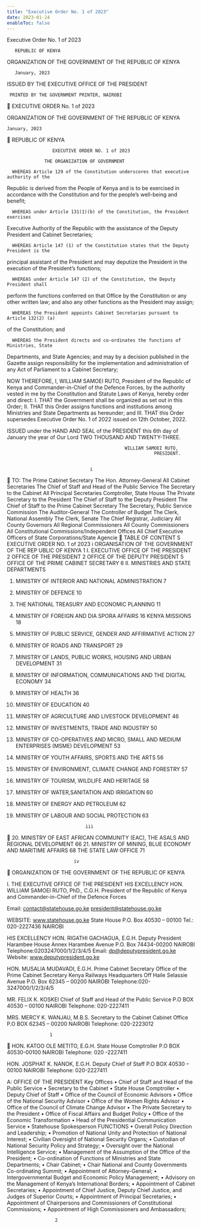 ```yaml
---
title: "Executive Order No. 1 of 2023"
date: 2023-01-24
enableToc: false
---
```


 Executive Order No. 1 of 2023



       REPUBLIC OF KENYA




   ORGANIZATION OF THE
GOVERNMENT OF THE REPUBLIC OF
        KENYA



       January, 2023



 ISSUED BY THE EXECUTIVE OFFICE OF THE PRESIDENT


     PRINTED BY THE GOVERNMENT PRINTER, NAIROBI

 EXECUTIVE ORDER No. 1 of 2023


ORGANIZATION OF THE GOVERNMENT
 OF THE REPUBLIC OF KENYA






    January, 2023

                          REPUBLIC OF KENYA


                     EXECUTIVE ORDER NO. 1 of 2023 

                  THE ORGANIZATION OF GOVERNMENT

      WHEREAS Article 129 of the Constitution underscores that executive authority of the 
Republic is derived from the People of Kenya and is to be exercised in accordance with the 
Constitution and for the people’s well-being and benefit;

      WHEREAS under Article 131(1)(b) of the Constitution, the President exercises 
Executive Authority of the Republic with the assistance of the Deputy President and Cabinet 
Secretaries;

      WHEREAS Article 147 (1) of the Constitution states that the Deputy President is the 
principal assistant of the President and may deputize the President in the execution of the 
President’s functions;

      WHEREAS under Article 147 (2) of the Constitution, the Deputy President shall 
perform the functions conferred on that Office by the Constitution or any other written law; 
and also any other functions as the President may assign;

      WHEREAS the President appoints Cabinet Secretaries pursuant to Article 132(2) (a) 
of the Constitution; and

      WHEREAS the President directs and co-ordinates the functions of Ministries, State 
Departments, and State Agencies; and may by a decision published in the Gazette assign 
responsibility for the implementation and administration of any Act of Parliament to a Cabinet 
Secretary;

   NOW THEREFORE, I, WILLIAM SAMOEI RUTO, President of the Republic of Kenya 
and Commander-in-Chief of the Defence Forces, by the authority vested in me by the 
Constitution and Statute Laws of Kenya, hereby order and direct:
  I.  THAT the Government shall be organized as set out in this Order;
 II.  THAT this Order assigns functions and institutions among Ministries and State 
      Departments as hereunder; and
 III. THAT this Order supersedes Executive Order No. 1 of 2022 issued on 12th October, 
      2022.

ISSUED under the HAND AND SEAL of the PRESIDENT this 6th day of January the year of 
Our Lord TWO THOUSAND AND TWENTY-THREE.







                                                WILLIAM SAMOEI RUTO,
                                                           PRESIDENT.


                                   i

TO:
   The Prime Cabinet Secretary
   The Hon. Attorney-General
   All Cabinet Secretaries
   The Chief of Staff and Head of the Public Service 
   The Secretary to the Cabinet
   All Principal Secretaries
   Comptroller, State House
   The Private Secretary to the President 
   The Chief of Staff to the Deputy President
   The Chief of Staff to the Prime Cabinet Secretary 
   The Secretary, Public Service Commission
   The Auditor-General
   The Controller of Budget
   The Clerk, National Assembly
   The Clerk, Senate
   The Chief Registrar, Judiciary
   All County Governors
   All Regional Commissioners
   All County Commissioners
   All Constitutional Commissions/Independent Offices
   All Chief Executive Officers of State Corporations/State Agencie

                          TABLE OF CONTENT S
EXECUTIVE ORDER NO. 1 of 2023                                       i
ORGANISATION OF THE GOVERNMENT OF THE REP UBLIC OF KENYA           1
I. EXECUTIVE OFFICE OF THE PRESIDENT                                2
    OFFICE OF THE PRESIDENT                                         2
    OFFICE OF THE DEPUTY PRESIDENT                                  5
    OFFICE OF THE PRIME CABINET SECRETARY                           6
II. MINISTRIES AND STATE DEPARTMENTS
1. MINISTRY OF INTERIOR AND NATIONAL ADMINISTRATION                 7
2. MINISTRY OF DEFENCE                                             10
3. THE NATIONAL TREASURY AND ECONOMIC PLANNING                     11
4. MINISTRY OF FOREIGN AND DIA SPORA AFFAIRS                       16
    KENYA MISSIONS                                                 18
5. MINISTRY OF PUBLIC SERVICE, GENDER AND AFFIRMATIVE ACTION       27
6. MINISTRY OF ROADS AND TRANSPORT                                 29
7. MINISTRY OF LANDS, PUBLIC WORKS, HOUSING AND URBAN DEVELOPMENT  31
8. MINISTRY OF INFORMATION, COMMUNICATIONS AND THE DIGITAL ECONOMY 34
9. MINISTRY OF HEALTH                                              36
10. MINISTRY OF EDUCATION                                          40
11. MINISTRY OF AGRICULTURE AND LIVESTOCK DEVELOPMENT              46
12. MINISTRY OF INVESTMENTS, TRADE AND INDUSTRY                    50
13. MINISTRY OF CO-OPERATIVES AND MICRO, SMALL AND MEDIUM ENTERPRISES
    (MSME) DEVELOPMENT                                             53
14. MINISTRY OF YOUTH AFFAIRS, SPORTS AND THE ARTS                 56
15. MINISTRY OF ENVIRONMENT, CLIMATE CHANGE AND FORESTRY           57
16. MINISTRY OF TOURISM, WILDLIFE AND HERITAGE                     58
17. MINISTRY OF WATER,SANITATION AND IRRIGATION                    60
18. MINISTRY OF ENERGY AND PETROLEUM                               62
19. MINISTRY OF LABOUR AND SOCIAL PROTECTION                       63

                                  iii

20. MINISTRY OF EAST AFRICAN COMMUNITY (EAC), THE ASALS AND REGIONAL 
   DEVELOPMENT                                            66
21. MINISTRY OF MINING, BLUE ECONOMY AND MARITIME AFFAIRS 68
   THE STATE LAW OFFICE                                   71











































                             iv

   ORGANIZATION OF THE GOVERNMENT OF THE REPUBLIC OF KENYA

 I. THE EXECUTIVE OFFICE OF THE PRESIDENT
HIS EXCELLENCY HON. WILLIAM SAMOEI RUTO, PhD., C.G.H.
President of the Republic of Kenya and Commander-in-Chief of the Defence Forces 

Email: contact@statehouse.go.ke 
   president@statehouse.go.ke

WEBSITE: www.statehouse.go.ke 
State House
P.O. Box 40530 – 00100
Tel.: 020-2227436
NAIROBI

HIS EXCELLENCY HON. RIGATHI GACHAGUA, E.G.H. 
Deputy President
Harambee House Annex
Harambee Avenue
P.O. Box 74434-00200
NAIROBI
Telephone:0203247000/1/2/3/4/5
Email: dp@deputypresident.go.ke 
Website: www.deputypresident.go.ke 


HON. MUSALIA MUDAVADI, E.G.H. 
Prime Cabinet Secretary
Office of the Prime Cabinet Secretary 
Kenya Railways Headquarters
Off Haile Selassie Avenue 
P.O. Box 62345 – 00200 
NAIROBI
Telephone:020-3247000/1/2/3/4/5


MR. FELIX K. KOSKEI 
Chief of Staff and
Head of the Public Service 
P.O BOX 40530 – 00100 
NAIROBI
Telephone: 020-2227411


MRS. MERCY K. WANJAU, M.B.S. 
Secretary to the Cabinet
Cabinet Office
P.O BOX 62345 – 00200
NAIROBI
Telephone: 020-2223012



                    1

HON. KATOO OLE METITO, E.G.H. 
State House Comptroller
P.O BOX 40530-00100
NAIROBI
Telephone: 020 -2227411

HON. JOSPHAT K. NANOK, E.G.H. 
Deputy Chief of Staff
P.O BOX 40530 – 00100
NAIROBI
Telephone: 020-2227411

A: OFFICE OF THE PRESIDENT
Key Offices
 • Chief of Staff and Head of the Public Service
 • Secretary to the Cabinet
 • State House Comptroller
 • Deputy Chief of Staff
 • Office of the Council of Economic Advisors
 • Office of the National Security Advisor
 • Office of the Women Rights Advisor
 • Office of the Council of Climate Change Advisor
 • The Private Secretary to the President
 • Office of Fiscal Affairs and Budget Policy
 • Office of the Economic Transformation
 • Head of the Presidential Communication Service
 • Statehouse Spokesperson
FUNCTIONS
 • Overall Policy Direction and Leadership;
 • Promotion of National Unity and Protection of National Interest;
 • Civilian Oversight of National Security Organs;
 • Custodian of National Security Policy and Strategy;
 • Oversight over the National Intelligence Service;
 • Management of the Assumption of the Office of the President;
 • Co-ordination of Functions of Ministries and State Departments;
 • Chair Cabinet;
 • Chair National and County Governments Co-ordinating Summit;
 • Appointment of Attorney-General;
 • Intergovernmental Budget and Economic Policy Management;
 • Advisory on the Management of Kenya’s International Borders;
 • Appointment of Cabinet Secretaries;
 • Appointment of Chief Justice, Deputy Chief Justice, and Judges of Superior Courts;
 • Appointment of Principal Secretaries;
 • Appointment of Chairpersons and Commissioners of Constitutional Commissions;
 • Appointment of High Commissioners and Ambassadors;

                      2


